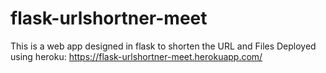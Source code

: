 # flask-urlshortner-meet
This is a web app designed in flask to shorten the URL and Files
Deployed using heroku: https://flask-urlshortner-meet.herokuapp.com/
